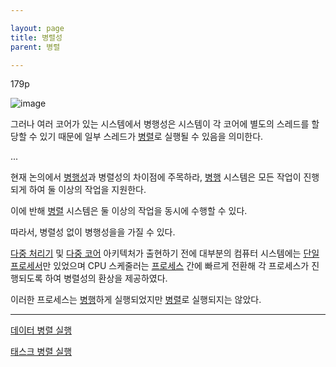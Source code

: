 ```yaml
---

layout: page
title: 병렬성
parent: 병렬

---
```


179p

![image](https://user-images.githubusercontent.com/116250393/211203635-fbdf732b-7f98-43dc-af63-f6fb5da83068.png)

그러나 여러 코어가 있는 시스템에서 병행성은 시스템이 각 코어에 별도의 스레드를 할당할 수 있기 때문에 일부 스레드가 [병렬](병렬.html)로 실행될 수 있음을 의미한다.

...


현재 논의에서 [병행성](병행성.html)과 병렬성의 차이점에 주목하라, [병행](병행.html) 시스템은 모든 작업이 진행되게 하여 둘 이상의 작업을 지원한다.

이에 반해 [병렬](병렬.html) 시스템은 둘 이상의 작업을 동시에 수행할 수 있다.

따라서, 병렬성 없이 병행성을을 가질 수 있다.

[다중 처리기](다중-처리기.html) 및 [다중 코어](다중-코어.html) 아키텍처가 출현하기 전에 대부분의 컴퓨터 시스템에는 [단일 프로세서](단일-프로세서.html)만 있었으며 CPU 스케줄러는 [프로세스](프로세스.html) 간에 빠르게 전환해 각 프로세스가 진행되도록 하여 병렬성의 환상을 제공하였다.

이러한 프로세스는 [병행](병행.html)하게 실행되었지만 [병렬](병렬.html)로 실행되지는 않았다. 

***

[데이터 병렬 실행](데이터-병렬-실행.html)

[태스크 병렬 실행](태스크-병렬-실행.html)

